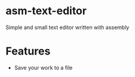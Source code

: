 # asm-text-editor
Simple and small text editor written with assembly 


# Features
- Save your work to a file
